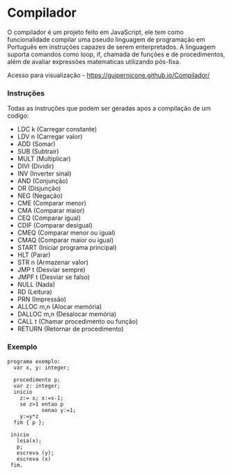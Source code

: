 # Compilador
O compilador é um projeto feito em JavaScript, ele tem como funcionalidade compilar uma pseudo linguagem de programação em Português em instruções capazes de serem enterpretados. A linguagem suporta comandos como loop, if, chamada de funções e de procedimentos, além de avaliar expressões matematicas utilizando pós-fixa.

Acesso para visualização - https://guipernicone.github.io/Compilador/

### Instruções
Todas as instruções que podem ser geradas apos a compilação de um codigo:
- LDC k (Carregar constante)
- LDV n (Carregar valor)
- ADD (Somar)
- SUB (Subtrair)
- MULT (Multiplicar)
- DIVI (Dividir)
- INV (Inverter sinal)
- AND (Conjunção)
- OR (Disjunção)
- NEG (Negação)
- CME (Comparar menor)
- CMA (Comparar maior)
- CEQ (Comparar igual)
- CDIF (Comparar desigual)
- CMEQ (Comparar menor ou igual)
- CMAQ (Comparar maior ou igual)
- START (Iniciar programa principal)
- HLT (Parar)
- STR n (Armazenar valor)
- JMP t (Desviar sempre)
- JMPF t (Desviar se falso)
- NULL (Nada) 
- RD (Leitura)
- PRN (Impressão)
- ALLOC m,n (Alocar memória)
- DALLOC m,n (Desalocar memória)
- CALL t (Chamar procedimento ou função)
- RETURN (Retornar de procedimento)

### Exemplo
```
programa exemplo:
  var x, y: integer;
  
  procedimento p;
  var z: integer;
  inicio
    z:= x; x:=x-1;
    se z>1 entao p
           senao y:=1;
    y:=y*z
  fim { p };
    
 inicio
   leia(x);
   p;
   escreva (y);
   escreva (x)
 fim. 
```
